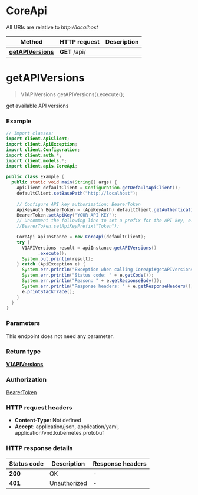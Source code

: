 # CoreApi

All URIs are relative to *http://localhost*

| Method | HTTP request | Description |
|------------- | ------------- | -------------|
| [**getAPIVersions**](CoreApi.md#getAPIVersions) | **GET** /api/ |  |


<a id="getAPIVersions"></a>
# **getAPIVersions**
> V1APIVersions getAPIVersions().execute();



get available API versions

### Example
```java
// Import classes:
import client.ApiClient;
import client.ApiException;
import client.Configuration;
import client.auth.*;
import client.models.*;
import client.apis.CoreApi;

public class Example {
  public static void main(String[] args) {
    ApiClient defaultClient = Configuration.getDefaultApiClient();
    defaultClient.setBasePath("http://localhost");
    
    // Configure API key authorization: BearerToken
    ApiKeyAuth BearerToken = (ApiKeyAuth) defaultClient.getAuthentication("BearerToken");
    BearerToken.setApiKey("YOUR API KEY");
    // Uncomment the following line to set a prefix for the API key, e.g. "Token" (defaults to null)
    //BearerToken.setApiKeyPrefix("Token");

    CoreApi apiInstance = new CoreApi(defaultClient);
    try {
      V1APIVersions result = apiInstance.getAPIVersions()
            .execute();
      System.out.println(result);
    } catch (ApiException e) {
      System.err.println("Exception when calling CoreApi#getAPIVersions");
      System.err.println("Status code: " + e.getCode());
      System.err.println("Reason: " + e.getResponseBody());
      System.err.println("Response headers: " + e.getResponseHeaders());
      e.printStackTrace();
    }
  }
}
```

### Parameters
This endpoint does not need any parameter.

### Return type

[**V1APIVersions**](V1APIVersions.md)

### Authorization

[BearerToken](../README.md#BearerToken)

### HTTP request headers

 - **Content-Type**: Not defined
 - **Accept**: application/json, application/yaml, application/vnd.kubernetes.protobuf

### HTTP response details
| Status code | Description | Response headers |
|-------------|-------------|------------------|
| **200** | OK |  -  |
| **401** | Unauthorized |  -  |

